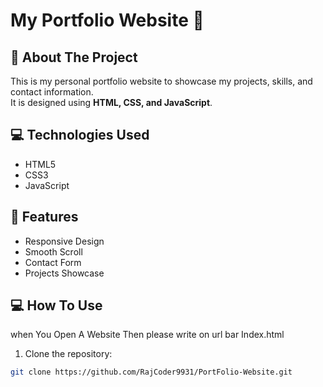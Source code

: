 # My Portfolio Website 🚀

## 📜 About The Project
This is my personal portfolio website to showcase my projects, skills, and contact information.  
It is designed using **HTML, CSS, and JavaScript**.

## 💻 Technologies Used
- HTML5
- CSS3
- JavaScript

## 🎉 Features
- Responsive Design
- Smooth Scroll
- Contact Form
- Projects Showcase

## 💻 How To Use
when You Open A Website Then please write on url bar Index.html

1. Clone the repository:  
```bash
git clone https://github.com/RajCoder9931/PortFolio-Website.git
